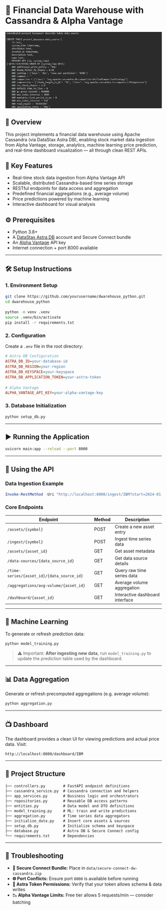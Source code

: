 # 🏦 Financial Data Warehouse with Cassandra & Alpha Vantage

![Data Warehouse Architecture](image-2.png)

## 📌 Overview
This project implements a financial data warehouse using Apache Cassandra (via DataStax Astra DB), enabling stock market data ingestion from Alpha Vantage, storage, analytics, machine learning price prediction, and real-time dashboard visualization — all through clean REST APIs.

## 🚀 Key Features
- Real-time stock data ingestion from Alpha Vantage API
- Scalable, distributed Cassandra-based time series storage
- RESTful endpoints for data access and aggregation
- Predefined financial aggregations (e.g., average volume)
- Price predictions powered by machine learning
- Interactive dashboard for visual analysis

## ⚙️ Prerequisites
- Python 3.8+
- A [DataStax Astra DB](https://www.datastax.com/astra) account and Secure Connect bundle
- An [Alpha Vantage](https://www.alphavantage.co/) API key
- Internet connection + port 8000 available

---

## 🛠️ Setup Instructions

### 1. Environment Setup
```bash
git clone https://github.com/yourusername/dwarehouse_python.git
cd dwarehouse_python

python -m venv .venv
source .venv/bin/activate
pip install -r requirements.txt
```

### 2. Configuration
Create a `.env` file in the root directory:

```ini
# Astra DB Configuration
ASTRA_DB_ID=your-database-id
ASTRA_DB_REGION=your-region
ASTRA_DB_KEYSPACE=your-keyspace
ASTRA_DB_APPLICATION_TOKEN=your-astra-token

# Alpha Vantage
ALPHA_VANTAGE_API_KEY=your-alpha-vantage-key
```

### 3. Database Initialization
```bash
python setup_db.py
```

---

## ▶️ Running the Application
```bash
uvicorn main:app --reload --port 8000
```
---

## 📡 Using the API

### Data Ingestion Example
```powershell
Invoke-RestMethod -Uri "http://localhost:8000/ingest/IBM?start=2024-01-01&end=2024-12-31" -Method Post
```

### Core Endpoints

| Endpoint                                       | Method | Description                      |
|-----------------------------------------------|--------|----------------------------------|
| `/assets/{symbol}`                            | POST   | Create a new asset entry         |
| `/ingest/{symbol}`                            | POST   | Ingest time series data          |
| `/assets/{asset_id}`                          | GET    | Get asset metadata               |
| `/data-sources/{data_source_id}`              | GET    | Get data source details          |
| `/time-series/{asset_id}/{data_source_id}`    | GET    | Query raw time series data       |
| `/aggregations/avg-volume/{asset_id}`         | GET    | Average volume aggregation       |
| `/dashboard/{asset_id}`                       | GET    | Interactive dashboard interface  |

---

## 🧠 Machine Learning

To generate or refresh prediction data:

```bash
python model_training.py
```

> ⚠️ Important: **After ingesting new data**, run `model_training.py` to update the prediction table used by the dashboard.

---

## 📊 Data Aggregation

Generate or refresh precomputed aggregations (e.g. average volume):

```bash
python aggregation.py
```

---

## 📺 Dashboard

The dashboard provides a clean UI for viewing predictions and actual price data. Visit:

```
http://localhost:8000/dashboard/IBM
```

---

## 📁 Project Structure

```
├── controllers.py        # FastAPI endpoint definitions
├── cassandra_service.py  # Cassandra connection and helpers
├── app_services.py       # Business logic and orchestrators
├── repositories.py       # Reusable DB access patterns
├── entities.py           # Data model and DTO definitions
├── model_training.py     # ML: train and write predictions
├── aggregation.py        # Time series data aggregators
├── initialize_data.py    # Insert core assets & sources
├── setup_db.py           # Initialize schema and keyspace
├── database.py           # Astra DB & Secure Connect config
└── requirements.txt      # Dependencies
```

---

## 🧯 Troubleshooting

- **🔐 Secure Connect Bundle:** Place in `data/secure-connect-dw-cassandra.zip`
- **🌐 Port Conflicts:** Ensure port `8000` is available before running
- **🔑 Astra Token Permissions:** Verify that your token allows schema & data writes
- **📉 Alpha Vantage Limits:** Free tier allows 5 requests/min — consider batching